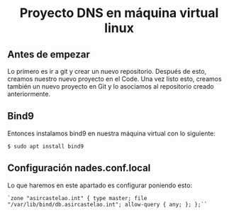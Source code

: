 
<h1 align="center"> Proyecto DNS en máquina virtual linux </h1>

## Antes de empezar
Lo primero es ir a git y crear un nuevo repositorio. Después de esto, creamos nuestro nuevo proyecto en el Code. Una vez listo esto, creamos también un nuevo proyecto en Git y lo asociamos al repositorio creado anteriormente. 

## Bind9
Entonces instalamos bind9 en nuestra máquina virtual con lo siguiente:

```
$ sudo apt install bind9
```

## Configuración nades.conf.local
Lo que haremos en este apartado es configurar poniendo esto:
```
`zone "asircastelao.int" { type master; file "/var/lib/bind/db.asircastelao.int"; allow-query { any; }; };``
```